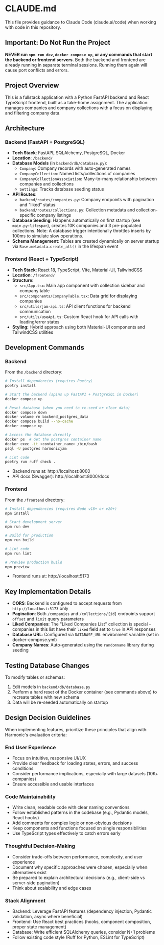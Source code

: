 # CLAUDE.md

This file provides guidance to Claude Code (claude.ai/code) when working with code in this repository.

## Important: Do Not Run the Project

**NEVER run `npm run dev`, `docker compose up`, or any commands that start the backend or frontend servers.** Both the backend and frontend are already running in separate terminal sessions. Running them again will cause port conflicts and errors.

## Project Overview

This is a fullstack application with a Python FastAPI backend and React TypeScript frontend, built as a take-home assignment. The application manages companies and company collections with a focus on displaying and filtering company data.

## Architecture

### Backend (FastAPI + PostgreSQL)
- **Tech Stack**: FastAPI, SQLAlchemy, PostgreSQL, Docker
- **Location**: `/backend/`
- **Database Models** (in `backend/db/database.py`):
  - `Company`: Company records with auto-generated names
  - `CompanyCollection`: Named lists/collections of companies
  - `CompanyCollectionAssociation`: Many-to-many relationship between companies and collections
  - `Settings`: Tracks database seeding status
- **API Routes**:
  - `backend/routes/companies.py`: Company endpoints with pagination and "liked" status
  - `backend/routes/collections.py`: Collection metadata and collection-specific company listings
- **Database Seeding**: Happens automatically on first startup (see `main.py:lifespan`), creates 10K companies and 3 pre-populated collections. Note: A database trigger intentionally throttles inserts by 100ms to simulate slow operations.
- **Schema Management**: Tables are created dynamically on server startup via `Base.metadata.create_all()` in the lifespan event

### Frontend (React + TypeScript)
- **Tech Stack**: React 18, TypeScript, Vite, Material-UI, TailwindCSS
- **Location**: `/frontend/`
- **Structure**:
  - `src/App.tsx`: Main app component with collection sidebar and company table
  - `src/components/CompanyTable.tsx`: Data grid for displaying companies
  - `src/utils/jam-api.ts`: API client functions for backend communication
  - `src/utils/useApi.ts`: Custom React hook for API calls with loading/error states
- **Styling**: Hybrid approach using both Material-UI components and TailwindCSS utilities

## Development Commands

### Backend
From the `/backend` directory:

```bash
# Install dependencies (requires Poetry)
poetry install

# Start the backend (spins up FastAPI + PostgreSQL in Docker)
docker compose up

# Reset database (when you need to re-seed or clear data)
docker compose down
docker volume rm backend_postgres_data
docker compose build --no-cache
docker compose up

# Access the database directly
docker ps  # Get the postgres container name
docker exec -it <container_name> /bin/bash
psql -U postgres harmonicjam

# Lint code
poetry run ruff check .
```

- Backend runs at: http://localhost:8000
- API docs (Swagger): http://localhost:8000/docs

### Frontend
From the `/frontend` directory:

```bash
# Install dependencies (requires Node v18+ or v20+)
npm install

# Start development server
npm run dev

# Build for production
npm run build

# Lint code
npm run lint

# Preview production build
npm preview
```

- Frontend runs at: http://localhost:5173

## Key Implementation Details

- **CORS**: Backend is configured to accept requests from `http://localhost:5173` only
- **Pagination**: Both `/companies` and `/collections/{id}` endpoints support `offset` and `limit` query parameters
- **Liked Companies**: The "Liked Companies List" collection is special - companies in this list have their `liked` field set to `true` in API responses
- **Database URL**: Configured via `DATABASE_URL` environment variable (set in docker-compose.yml)
- **Company Names**: Auto-generated using the `randomname` library during seeding

## Testing Database Changes

To modify tables or schemas:
1. Edit models in `backend/db/database.py`
2. Perform a hard reset of the Docker container (see commands above) to recreate tables with new schema
3. Data will be re-seeded automatically on startup

## Design Decision Guidelines

When implementing features, prioritize these principles that align with Harmonic's evaluation criteria:

### End User Experience
- Focus on intuitive, responsive UI/UX
- Provide clear feedback for loading states, errors, and success conditions
- Consider performance implications, especially with large datasets (10K+ companies)
- Ensure accessible and usable interfaces

### Code Maintainability
- Write clean, readable code with clear naming conventions
- Follow established patterns in the codebase (e.g., Pydantic models, React hooks)
- Add comments for complex logic or non-obvious decisions
- Keep components and functions focused on single responsibilities
- Use TypeScript types effectively to catch errors early

### Thoughtful Decision-Making
- Consider trade-offs between performance, complexity, and user experience
- Document why specific approaches were chosen, especially when alternatives exist
- Be prepared to explain architectural decisions (e.g., client-side vs server-side pagination)
- Think about scalability and edge cases

### Stack Alignment
- Backend: Leverage FastAPI features (dependency injection, Pydantic validation, async where beneficial)
- Frontend: Use React best practices (hooks, component composition, proper state management)
- Database: Write efficient SQLAlchemy queries, consider N+1 problems
- Follow existing code style (Ruff for Python, ESLint for TypeScript)
